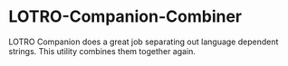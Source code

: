 # LOTRO-Companion-Combiner
LOTRO Companion does a great job separating out language dependent strings. This utility combines them together again.
